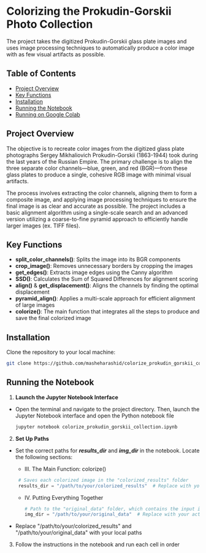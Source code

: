 # Colorizing the Prokudin-Gorskii Photo Collection

The project takes the digitized Prokudin-Gorskii glass plate images and uses image processing techniques to automatically produce a color image with as few visual artifacts as possible.

## Table of Contents

- [Project Overview](#project-overview)
- [Key Functions](#key-functions)
- [Installation](#installation)
- [Running the Notebook](#running=the=notebook)
- [Running on Google Colab](#running-on-google-colab)

## Project Overview

The objective is to recreate color images from the digitized glass plate photographs Sergey Mikhaliovich Prokudin-Gorskii (1863-1944) took during the last years of the Russian Empire. The primary challenge is to align the three separate color channels—blue, green, and red (BGR)—from these glass plates to produce a single, cohesive RGB image with minimal visual artifacts. 

The process involves extracting the color channels, aligning them to form a composite image, and applying image processing techniques to ensure the final image is as clear and accurate as possible. The project includes a basic alignment algorithm using a single-scale search and an advanced version utilizing a coarse-to-fine pyramid approach to efficiently handle larger images (ex. TIFF files).

## Key Functions

- **split_color_channels()**: Splits the image into its BGR components
- **crop_image()**: Removes unnecessary borders by cropping the images
- **get_edges()**: Extracts image edges using the Canny algorithm
- **SSD()**: Calculates the Sum of Squared Differences for alignment scoring
- **align()** & **get_displacement()**: Aligns the channels by finding the optimal displacement
- **pyramid_align()**: Applies a multi-scale approach for efficient alignment of large images
- **colorize()**: The main function that integrates all the steps to produce and save the final colorized image

## Installation 

Clone the repository to your local machine:
```bash
git clone https://github.com/masheharashid/colorize_prokudin_gorskii_collection.git
```

## Running the Notebook

1. **Launch the Jupyter Notebook Interface**
- Open the terminal and navigate to the project directory. Then, launch the Jupyter Notebook interface and open the Python notebook file
  
     ```bash
   jupyter notebook colorize_prokudin_gorskii_collection.ipynb
   ```
2. **Set Up Paths**
-  Set the correct paths for ***results_dir*** and ***img_dir*** in the notebook. Locate the following sections:
    - III. The Main Function: colorize()
    
    ```python
     # Saves each colorized image in the "colorized_results" folder 
     results_dir = "/path/to/your/colorized_results"  # Replace with your actual file path
     ```

    - IV. Putting Everything Together

      ```python
      # Path to the "original_data" folder, which contains the input images
      img_dir = "/path/to/your/original_data"  # Replace with your actual file path
      ```
    
- Replace "/path/to/your/colorized_results" and "/path/to/your/original_data" with your local paths

3. Follow the instructions in the notebook and run each cell in order
